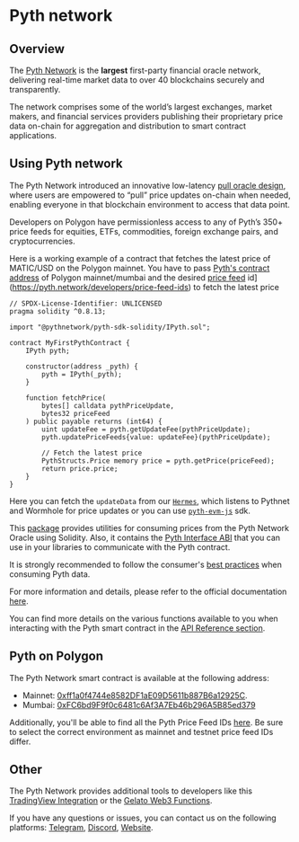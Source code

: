 # Pyth network

[Pyth Network]: https://pyth.network/

## Overview

The [Pyth Network] is the **largest** first-party financial oracle network, delivering real-time market data to over 40 blockchains securely and transparently.

The network comprises some of the world’s largest exchanges, market makers, and financial services providers publishing their proprietary price data on-chain for aggregation and distribution to smart contract applications.

## Using Pyth network
                                                                                       
The Pyth Network introduced an innovative low-latency [pull oracle design](https://docs.pyth.network/documentation/pythnet-price-feeds/on-demand), where users are empowered to “pull” price updates on-chain when needed, enabling everyone in that blockchain environment to access that data point. 

Developers on Polygon have permissionless access to any of Pyth’s 350+ price feeds for equities, ETFs, commodities, foreign exchange pairs, and cryptocurrencies.

Here is a working example of a contract that fetches the latest price of MATIC/USD on the Polygon mainnet. 
You have to pass [Pyth's contract address](https://docs.pyth.network/price-feeds/contract-addresses/evm) of Polygon mainnet/mumbai and the desired [price feed](https://pyth.network/developers/price-feed-ids) id](https://pyth.network/developers/price-feed-ids) to fetch the latest price

```solidity 
// SPDX-License-Identifier: UNLICENSED
pragma solidity ^0.8.13;

import "@pythnetwork/pyth-sdk-solidity/IPyth.sol";

contract MyFirstPythContract {
    IPyth pyth;

    constructor(address _pyth) {
        pyth = IPyth(_pyth);
    }

    function fetchPrice(
        bytes[] calldata pythPriceUpdate,
        bytes32 priceFeed
    ) public payable returns (int64) {
        uint updateFee = pyth.getUpdateFee(pythPriceUpdate);
        pyth.updatePriceFeeds{value: updateFee}(pythPriceUpdate);

        // Fetch the latest price
        PythStructs.Price memory price = pyth.getPrice(priceFeed);
        return price.price;
    }
}

```

Here you can fetch the `updateData` from our [`Hermes`](https://docs.pyth.network/price-feeds/pythnet-price-feeds/hermes), which listens to Pythnet and Wormhole for price updates or you can use [`pyth-evm-js`](https://github.com/pyth-network/pyth-crosschain/blob/main/target_chains/ethereum/sdk/js/src/EvmPriceServiceConnection.ts#L15) sdk. 


This [package](https://github.com/pyth-network/pyth-crosschain/tree/main/target_chains/ethereum/sdk/solidity) provides utilities for consuming prices from the Pyth Network Oracle using Solidity. Also, it contains the [Pyth Interface ABI](https://github.com/pyth-network/pyth-crosschain/blob/main/target_chains/ethereum/sdk/solidity/abis/IPyth.json) that you can use in your libraries to communicate with the Pyth contract.

It is strongly recommended to follow the consumer's [best practices](https://docs.pyth.network/documentation/pythnet-price-feeds/best-practices) when consuming Pyth data. 

For more information and details, please refer to the official documentation [here](https://docs.pyth.network/price-feeds).

You can find more details on the various functions available to you when interacting with the Pyth smart contract in the [API Reference section](https://docs.pyth.network/price-feeds/api-reference/evm).

## Pyth on Polygon

The Pyth Network smart contract is available at the following address: 

- Mainnet: [0xff1a0f4744e8582DF1aE09D5611b887B6a12925C](https://polygonscan.com/address/0xff1a0f4744e8582df1ae09d5611b887b6a12925c).
- Mumbai: [0xFC6bd9F9f0c6481c6Af3A7Eb46b296A5B85ed379](https://mumbai.polygonscan.com/address/0xFC6bd9F9f0c6481c6Af3A7Eb46b296A5B85ed379)

Additionally, you'll be able to find all the Pyth Price Feed IDs [here](https://pyth.network/developers/price-feed-ids). Be sure to select the correct environment as mainnet and testnet price feed IDs differ.

## Other

The Pyth Network provides additional tools to developers like this [TradingView Integration](https://docs.pyth.network/guides/how-to-create-tradingview-charts) or the [Gelato Web3 Functions](https://docs.pyth.network/guides/how-to-schedule-price-updates-with-gelato).  

If you have any questions or issues, you can contact us on the following platforms: [Telegram](https://t.me/Pyth_Network), [Discord](https://discord.gg/invite/PythNetwork), [Website](https://pyth.network/contact).